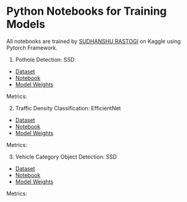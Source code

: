 # Python Notebooks for Training Models

All notebooks are trained by [SUDHANSHU RASTOGI](https://www.kaggle.com/sudhanshu2198) on Kaggle using Pytorch Framework. 

1. Pothole Detection: SSD
- [Dataset](https://www.kaggle.com/datasets/andrewmvd/pothole-detection)
- [Notebook](https://www.kaggle.com/code/sudhanshu2198/real-time-pothole-detection-using-ssd)
- [Model Weights](https://www.kaggle.com/datasets/sudhanshu2198/pothole-detection-learned-weights)

Metrics: 

2. Traffic Density Classification: EfficientNet
- [Dataset](https://www.kaggle.com/datasets/rahat52/traffic-density-singapore)
- [Notebook](https://www.kaggle.com/code/sudhanshu2198/traffic-density-classification-using-efficientnet)
- [Model Weights](https://www.kaggle.com/datasets/sudhanshu2198/traffic-density-classification-learned-weights)

Metrics:

3. Vehicle Category Object Detection: SSD
- [Dataset](https://www.kaggle.com/datasets/sakshamjn/vehicle-detection-8-classes-object-detection)
- [Notebook](https://www.kaggle.com/code/sudhanshu2198/vehicle-category-object-detection-pytorch)
- [Model Weights](https://www.kaggle.com/datasets/sudhanshu2198/vehicle-categorization-detection-earned-weights)

Metrics:

